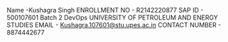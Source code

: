 Name -Kushagra Singh
ENROLLMENT NO - R2142220877
SAP ID - 500107601 
Batch 2 DevOps
UNIVERSITY OF PETROLEUM AND ENERGY STUDIES
EMAIL - Kushagra.107601@stu.upes.ac.in
CONTACT NUMBER - 8874442677

